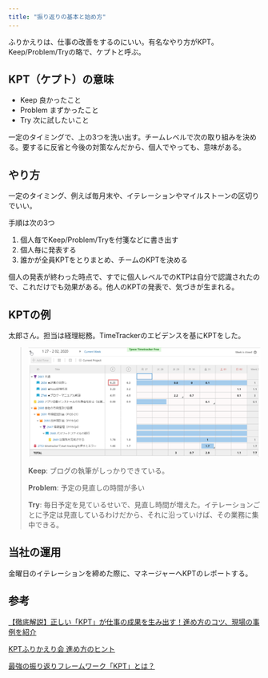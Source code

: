 ```yaml
---
title: "振り返りの基本と始め方"
---
```


ふりかえりは、仕事の改善をするのにいい。有名なやり方がKPT。Keep/Problem/Tryの略で、ケプトと呼ぶ。

## KPT（ケプト）の意味

- Keep 良かったこと
- Problem まずかったこと
- Try 次に試したいこと

一定のタイミングで、上の3つを洗い出す。チームレベルで次の取り組みを決める。要するに反省と今後の対策なんだから、個人でやっても、意味がある。

## やり方

一定のタイミング、例えば毎月末や、イテレーションやマイルストーンの区切りでいい。

手順は次の3つ

1. 個人毎でKeep/Problem/Tryを付箋などに書き出す
2. 個人毎に発表する
3. 誰かが全員KPTをとりまとめ、チームのKPTを決める

個人の発表が終わった時点で、すでに個人レベルでのKTPは自分で認識されたので、これだけでも効果がある。他人のKPTの発表で、気づきが生まれる。

## KPTの例

太郎さん。担当は経理総務。TimeTrackerのエビデンスを基にKPTをした。

> ![](../assets/images/2020-02-17-15-03-17.png)
>
> **Keep**: ブログの執筆がしっかりできている。
>
> **Problem**: 予定の見直しの時間が多い
>
> **Try**: 毎日予定を見ているせいで、見直し時間が増えた。イテレーションごとに予定は見直しているわけだから、それに沿っていけば、その業務に集中できる。

## 当社の運用

金曜日のイテレーションを締めた際に、マネージャーへKPTのレポートする。

## 参考

[【徹底解説】正しい「KPT」が仕事の成果を生み出す！進め方のコツ、現場の事例を紹介](https://seleck.cc/kpt)

[KPTふりかえり会 進め方のヒント](http://objectclub.jp/download/files/pf/KPT_TIPS.pdf)

[最強の振り返りフレームワーク「KPT」とは？](https://venturetimes.jp/venture-news/column/48269.html)
